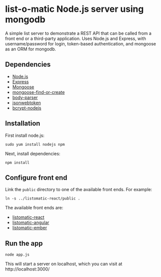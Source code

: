 # list-o-matic Node.js server using mongodb

A simple list server to demonstrate a REST API that can be called from a front
end or a third-party application. Uses Node.js and Express, with
username/password for login, token-based authentication, and mongoose as an
ORM for mongodb.

## Dependencies

- [Node.js](https://nodejs.org/)
- [Express](http://expressjs.com/)
- [Mongoose](http://mongoosejs.com/)
- [mongoose-find-or-create](https://github.com/drudge/mongoose-findorcreate)
- [body-parser](https://github.com/expressjs/body-parser)
- [jsonwebtoken](https://github.com/auth0/node-jsonwebtoken)
- [bcrypt-nodejs](https://github.com/ncb000gt/node.bcrypt.js)

## Installation

First install node.js:

```
sudo yum install nodejs npm
```

Next, install dependencies:

```
npm install
```

## Configure front end

Link the `public` directory to one of the available front ends. For example:

```
ln -s ../listomatic-react/public .
```

The available front ends are:

- [listomatic-react](https://github.com/zappala/listomatic-react)
- [listomatic-angular](https://github.com/zappala/listomatic-angular)
- [listomatic-ember](https://github.com/zappala/listomatic-ember)

## Run the app

```
node app.js
```

This will start a server on localhost, which you can visit at http://localhost:3000/

